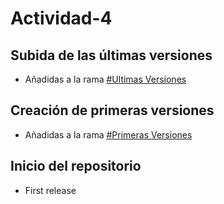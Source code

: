 # Actividad-4


## Subida de las últimas versiones

* Añadidas a la rama [#Ultimas Versiones](https://github.com/Max-Marshall/Actividad-4/pull/1)

## Creación de primeras versiones

* Añadidas a la rama [#Primeras Versiones](https://github.com/Max-Marshall/Actividad-4/pull/2)

## Inicio del repositorio

* First release
